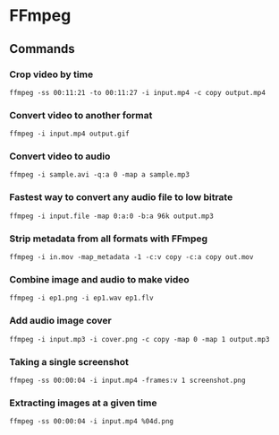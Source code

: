 # FFmpeg
## Commands
### Crop video by time
```shell
ffmpeg -ss 00:11:21 -to 00:11:27 -i input.mp4 -c copy output.mp4
```
### Convert video to another format
```shell
ffmpeg -i input.mp4 output.gif
```
### Convert video to audio
```shell
ffmpeg -i sample.avi -q:a 0 -map a sample.mp3
```
### Fastest way to convert any audio file to low bitrate
```shell
ffmpeg -i input.file -map 0:a:0 -b:a 96k output.mp3
```
### Strip metadata from all formats with FFmpeg
```shell
ffmpeg -i in.mov -map_metadata -1 -c:v copy -c:a copy out.mov
```
### Combine image and audio to make video
```shell
ffmpeg -i ep1.png -i ep1.wav ep1.flv
```
### Add audio image cover
```shell
ffmpeg -i input.mp3 -i cover.png -c copy -map 0 -map 1 output.mp3
```
### Taking a single screenshot
```shell
ffmpeg -ss 00:00:04 -i input.mp4 -frames:v 1 screenshot.png
```
### Extracting images at a given time
```shell
ffmpeg -ss 00:00:04 -i input.mp4 %04d.png
```
